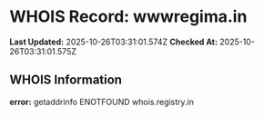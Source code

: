 # WHOIS Record: wwwregima.in

**Last Updated:** 2025-10-26T03:31:01.574Z
**Checked At:** 2025-10-26T03:31:01.575Z

## WHOIS Information

**error:** getaddrinfo ENOTFOUND whois.registry.in

